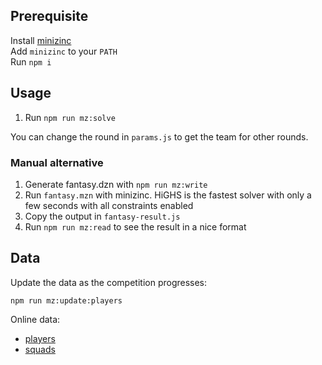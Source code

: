 ## Prerequisite

Install [minizinc](https://www.minizinc.org)  
Add `minizinc` to your `PATH`  
Run `npm i`

## Usage

1. Run `npm run mz:solve`

You can change the round in `params.js` to get the team for other rounds.

### Manual alternative

1. Generate fantasy.dzn with `npm run mz:write`
2. Run `fantasy.mzn` with minizinc. HiGHS is the fastest solver with only a few seconds with all constraints enabled
3. Copy the output in `fantasy-result.js`
4. Run `npm run mz:read` to see the result in a nice format

## Data

Update the data as the competition progresses:

`npm run mz:update:players`

Online data:

- [players](https://fantasy.rugbyworldcup.com/json/fantasy/players.json)
- [squads](https://fantasy.rugbyworldcup.com/json/fantasy/squads.json)
